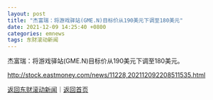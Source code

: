 ```yaml
---
layout: post
title: "杰富瑞：将游戏驿站(GME.N)目标价从190美元下调至180美元"
date: 2021-12-09 14:25:40 +0800
categories: emnews
tags: 东财滚动新闻
---
```


杰富瑞：将游戏驿站(GME.N)目标价从190美元下调至180美元。

<http://stock.eastmoney.com/news/11228,202112092208511535.html>

[返回东财滚动新闻](//finews.withounder.com/emnews/)｜[返回首页](//finews.withounder.com/)